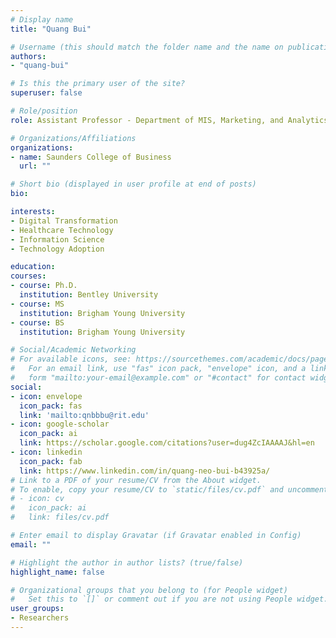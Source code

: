 ```yaml
---
# Display name
title: "Quang Bui"

# Username (this should match the folder name and the name on publications)
authors:
- "quang-bui"

# Is this the primary user of the site?
superuser: false

# Role/position
role: Assistant Professor - Department of MIS, Marketing, and Analytics

# Organizations/Affiliations
organizations:
- name: Saunders College of Business
  url: ""

# Short bio (displayed in user profile at end of posts)
bio:

interests:
- Digital Transformation
- Healthcare Technology
- Information Science
- Technology Adoption

education:
courses:
- course: Ph.D.
  institution: Bentley University
- course: MS
  institution: Brigham Young University
- course: BS
  institution: Brigham Young University

# Social/Academic Networking
# For available icons, see: https://sourcethemes.com/academic/docs/page-builder/#icons
#   For an email link, use "fas" icon pack, "envelope" icon, and a link in the
#   form "mailto:your-email@example.com" or "#contact" for contact widget.
social:
- icon: envelope
  icon_pack: fas
  link: 'mailto:qnbbbu@rit.edu'
- icon: google-scholar
  icon_pack: ai
  link: https://scholar.google.com/citations?user=dug4ZcIAAAAJ&hl=en
- icon: linkedin
  icon_pack: fab
  link: https://www.linkedin.com/in/quang-neo-bui-b43925a/
# Link to a PDF of your resume/CV from the About widget.
# To enable, copy your resume/CV to `static/files/cv.pdf` and uncomment the lines below.
# - icon: cv
#   icon_pack: ai
#   link: files/cv.pdf

# Enter email to display Gravatar (if Gravatar enabled in Config)
email: ""

# Highlight the author in author lists? (true/false)
highlight_name: false

# Organizational groups that you belong to (for People widget)
#   Set this to `[]` or comment out if you are not using People widget.
user_groups:
- Researchers
---
```

